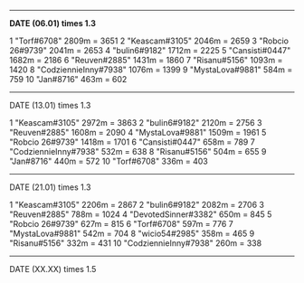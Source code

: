---------------------------------------------------------
**DATE (06.01) times 1.3**


1		"Torf#6708"				2809m = 3651
2		"Keascam#3105"			2046m = 2659
3		"Robcio 26#9739"		2041m = 2653
4		"bulin6#9182"			1712m = 2225
5		"Cansisti#0447"			1682m = 2186
6		"Reuven#2885"			1431m = 1860
7		"Risanu#5156"			1093m = 1420
8		"CodziennieInny#7938"	1076m = 1399
9		"MystaLova#9881"		584m = 759
10		"Jan#8716"				463m = 602

---------------------------------------------------------
DATE (13.01) times 1.3

1       "Keascam#3105"			2972m = 3863
2       "bulin6#9182"			2120m = 2756
3       "Reuven#2885"			1608m = 2090
4       "MystaLova#9881"		1509m = 1961
5       "Robcio 26#9739"		1418m = 1701
6       "Cansisti#0447"			658m = 789
7       "CodziennieInny#7938"	532m = 638
8       "Risanu#5156"			504m = 655
9       "Jan#8716"				440m = 572
10      "Torf#6708"				336m = 403

---------------------------------------------------------
DATE (21.01) times 1.3

1		"Keascam#3105"			2206m = 2867
2		"bulin6#9182"			2082m = 2706
3		"Reuven#2885"			788m = 1024
4		"DevotedSinner#3382"	650m = 845
5		"Robcio 26#9739"		627m = 815
6		"Torf#6708"				597m = 776
7		"MystaLova#9881"		542m = 704
8		"wicio54#2985"			358m = 465
9		"Risanu#5156"			332m = 431
10		"CodziennieInny#7938"	260m = 338

---------------------------------------------------------
DATE (XX.XX) times 1.5

